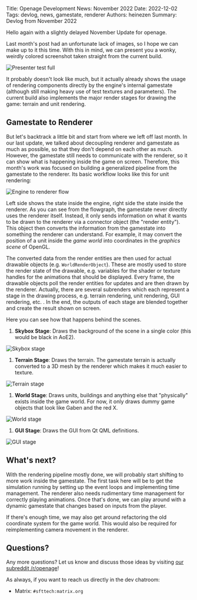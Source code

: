 Title: Openage Development News: November 2022
Date: 2022-12-02
Tags: devlog, news, gamestate, renderer
Authors: heinezen
Summary: Devlog from November 2022

Hello again with a slightly delayed November Update for openage.

Last month's post had an unfortunate lack of images, so I hope we can make up to it this time. With this in mind, we can present you a
wonky, weirdly colored screenshot taken straight from the current build.

![Presenter test full]({static}/images/news/2022-11/presenter_test_full.png)

It probably doesn't look like much, but it actually
already shows the usage of rendering components directly by the engine's internal gamestate (although still making heavy use of test
textures and parameters). The current build also implements the major render stages for drawing the game: terrain and unit rendering.

## Gamestate to Renderer

But let's backtrack a little bit and start from where we left off last month. In our last update, we talked about decoupling renderer
and gamestate as much as possible, so that they don't depend on each other as much. However, the gamestate still needs to communicate
with the renderer, so it can show what is happening inside the game on screen. Therefore, this month's work was focused on building a
generalized pipeline from the gamestate to the renderer. Its basic workflow looks like this for unit rendering:

![Engine to renderer flow]({static}/images/news/2022-11/engine_to_renderer.png)

Left side shows the state inside the engine, right side the state inside the renderer. As you can see from the flowgraph, the gamestate
never directly uses the renderer itself. Instead, it only sends information on what it wants to be drawn to the renderer via a connector object
(the "render entity"). This object then converts the information from the gamestate into something the renderer can understand. For example,
it may convert the position of a unit inside the *game world* into coordinates in the *graphics scene* of OpenGL.

The converted data from the render entities are then used for actual drawable objects (e.g. `WorldRenderObject`). These are mostly used
to store the render state of the drawable, e.g. variables for the shader or texture handles for the animations that should be displayed.
Every frame, the drawable objects poll the render entities for updates and are then drawn by the renderer. Actually, there are several
subrenders which each represent a stage in the drawing process, e.g. terrain rendering, unit rendering, GUI rendering, etc. . In the end,
the outputs of each stage are blended together and create the result shown on screen.

Here you can see how that happens behind the scenes.

1. **Skybox Stage**: Draws the background of the scene in a single color (this would be black in AoE2).

![Skybox stage]({static}/images/news/2022-11/presenter_test_1.png)

1. **Terrain Stage**: Draws the terrain. The gamestate terrain is actually converted to a 3D mesh by the renderer which makes it much easier to texture.

![Terrain stage]({static}/images/news/2022-11/presenter_test_2.png)

1. **World Stage**: Draws units, buildings and anything else that "physically" exists inside the game world. For now, it only draws dummy game objects that look like Gaben and the red X.

![World stage]({static}/images/news/2022-11/presenter_test_3.png)

1. **GUI Stage**: Draws the GUI from Qt QML definitions.

![GUI stage]({static}/images/news/2022-11/presenter_test_full.png)

## What's next?

With the rendering pipeline mostly done, we will probably start shifting to more work inside the gamestate. The first task here will
be to get the simulation running by setting up the event loops and implementing time management. The renderer also needs rudimentary
time management for correctly playing animations. Once that's done, we can play around with a dynamic gamestate that changes based
on inputs from the player.

If there's enough time, we may also get around refactoring the old coordinate system for the game world. This would also be required
for reimplementing camera movement in the renderer.

## Questions?

Any more questions? Let us know and discuss those ideas by visiting [our subreddit /r/openage](https://reddit.com/r/openage)!

As always, if you want to reach us directly in the dev chatroom:

* Matrix: `#sfttech:matrix.org`
